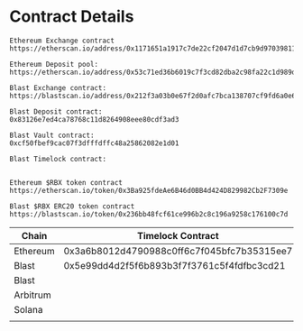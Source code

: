 # Contract Details

```
Ethereum Exchange contract
https://etherscan.io/address/0x1171651a1917c7de22cf2047d1d7cb9d97039811

Ethereum Deposit pool: 
https://etherscan.io/address/0x53c71ed36b6019c7f3cd82dba2c98fa22c1d989d

Blast Exchange contract:
https://blastscan.io/address/0x212f3a03b0e67f2d0afc7bca138707cf9fd6a0e6

Blast Deposit contract:
0x83126e7ed4ca78768c11d8264908eee80cdf3ad3

Blast Vault contract:
0xcf50fbef9cac07f3dfffdffc48a25862082e1d01

Blast Timelock contract:


Ethereum $RBX token contract
https://etherscan.io/token/0x3Ba925fdeAe6B46d0BB4d424D829982Cb2F7309e

Blast $RBX ERC20 token contract
https://blastscan.io/token/0x236bb48fcf61ce996b2c8c196a9258c176100c7d

```

| Chain    | Timelock Contract                          | Exchange Contract                          | Deposit Contract                           |
| -------- | ------------------------------------------ | ------------------------------------------ | ------------------------------------------ |
| Ethereum | 0x3a6b8012d4790988c0ff6c7f045bfc7b35315ee7 | 0x1171651a1917c7de22cf2047d1d7cb9d97039811 | 0x53c71ed36b6019c7f3cd82dba2c98fa22c1d989d |
| Blast    | 0x5e99dd4d2f5f6b893b3f7f3761c5f4fdfbc3cd21 | 0x212f3a03b0e67f2d0afc7bca138707cf9fd6a0e6 | 0xcf50fbef9cac07f3dfffdffc48a25862082e1d01 |
| Blast    |                                            |                                            |                                            |
| Arbitrum |                                            |                                            |                                            |
| Solana   |                                            |                                            |                                            |
|          |                                            |                                            |                                            |

